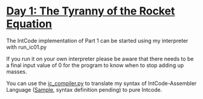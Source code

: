 # [Day 1: The Tyranny of the Rocket Equation](https://adventofcode.com/2019/day/1)

The IntCode implementation of Part 1 can be started using my interpreter with run_ic01.py

If you run it on your own interpreter please be aware that there needs to be a final input value of 0
for the program to know when to stop adding up masses.

You can use the [ic_compiler.py](https://github.com/Scarygami/aoc2019/blob/master/ic_compiler/) to translate my syntax of IntCode-Assembler Language ([Sample](https://github.com/Scarygami/aoc2019/blob/master/01/01_part1.icasm), syntax definition pending) to pure Intcode.

